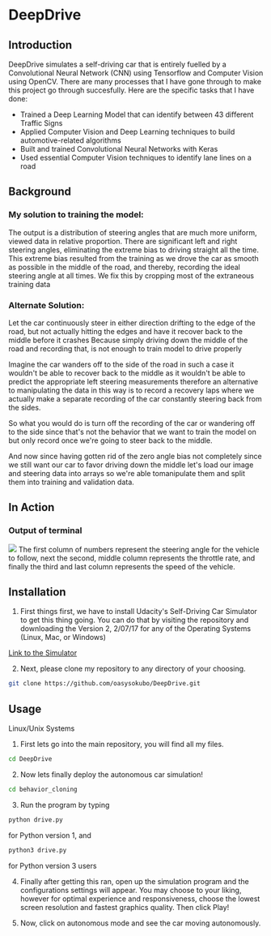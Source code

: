 # DeepDrive

## Introduction
DeepDrive simulates a self-driving car that is entirely fuelled by a Convolutional Neural Network (CNN) using Tensorflow and Computer Vision using OpenCV. There are many processes that I have gone through to make this project go through succesfully. Here are the specific tasks that I have done:

* Trained a Deep Learning Model that can identify between 43 different Traffic Signs
* Applied Computer Vision and Deep Learning techniques to build automotive-related algorithms
* Built and trained Convolutional Neural Networks with Keras
* Used essential Computer Vision techniques to identify lane lines on a road

## Background

### My solution to training the model:
The output is a distribution of steering angles that are much more uniform, viewed data in relative proportion. There are significant left and right steering angles, eliminating the extreme bias to driving straight all the time. This extreme bias resulted from the training as we drove the car as smooth as possible in the middle of the road, and thereby, recording the ideal steering angle at all times. We fix this by cropping most of the extraneous training data

### Alternate Solution:
Let the car continuously steer in either direction drifting to the edge of the road, but not actually hitting the edges and have it recover back to the middle before it crashes
Because simply driving down the middle of the road and recording that, is not enough to train model to drive properly

Imagine the car wanders off to the side of the road in such a case it wouldn't be able to recover back to the middle as it wouldn't be able to predict the appropriate left steering measurements therefore an alternative to manipulating the data in this way is to record a recovery laps where we actually make a separate recording of the car constantly steering back from the sides.

So what you would do is turn off the recording of the car or wandering off to the side since that's not the behavior that we want to train the model on but only record once we're going to steer back to the middle.

And now since having gotten rid of the zero angle bias not completely since we still want our car to favor driving down the middle let's load our image and steering data into arrays so we're able tomanipulate them and split them into training and validation data.


## In Action
### Output of terminal
![](https://github.com/oasysokubo/DeepDrive/blob/master/img/output.gif)
The first column of numbers represent the steering angle for the vehicle to follow, next the second, middle column represents the throttle rate, and finally the third and last column represents the speed of the vehicle.

## Installation

1) First things first, we have to install Udacity's Self-Driving Car Simulator to get this thing going. You can do that by visiting the repository and downloading the Version 2, 2/07/17 for any of the Operating Systems (Linux, Mac, or Windows)

[Link to the Simulator](https://github.com/udacity/self-driving-car-sim "Udacity Simulator")

2) Next, please clone my repository to any directory of your choosing. 
```bash
git clone https://github.com/oasysokubo/DeepDrive.git
```

## Usage

Linux/Unix Systems
1) First lets go into the main repository, you will find all my files.
```bash
cd DeepDrive
```
2) Now lets finally deploy the autonomous car simulation!
```bash
cd behavior_cloning
```

3) Run the program by typing

```bash
python drive.py
```
for Python version 1, and 
```bash
python3 drive.py
```
for Python version 3 users

4) Finally after getting this ran, open up the simulation program and the configurations settings will appear. You may choose to your liking, however for optimal experience and responsiveness, choose the lowest screen resolution and fastest graphics quality. Then click Play!

5) Now, click on autonomous mode and see the car moving autonomously. 
